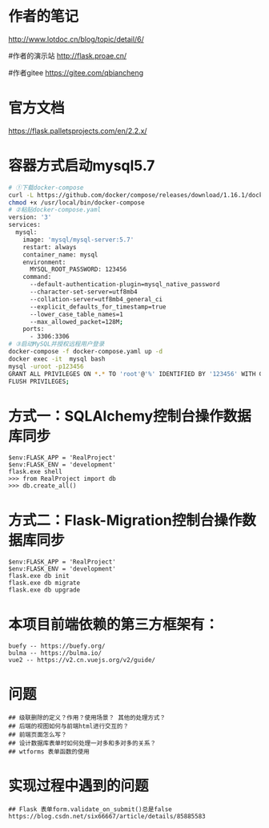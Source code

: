 # 作者的笔记
http://www.lotdoc.cn/blog/topic/detail/6/

#作者的演示站
http://flask.proae.cn/

#作者gitee
https://gitee.com/qbiancheng

# 官方文档
https://flask.palletsprojects.com/en/2.2.x/

# 容器方式启动mysql5.7
```bash
# ①下载docker-compose
curl -L https://github.com/docker/compose/releases/download/1.16.1/docker-compose-`uname -s`-`uname -m` -o /usr/local/bin/docker-compose
chmod +x /usr/local/bin/docker-compose
# ②粘贴docker-compose.yaml
version: '3'
services:
  mysql:
    image: 'mysql/mysql-server:5.7'
    restart: always
    container_name: mysql
    environment:
      MYSQL_ROOT_PASSWORD: 123456
    command:
      --default-authentication-plugin=mysql_native_password
      --character-set-server=utf8mb4
      --collation-server=utf8mb4_general_ci
      --explicit_defaults_for_timestamp=true
      --lower_case_table_names=1
      --max_allowed_packet=128M;
    ports:
      - 3306:3306
# ③启动MySQL并授权远程用户登录
docker-compose -f docker-compose.yaml up -d
docker exec -it  mysql bash
mysql -uroot -p123456
GRANT ALL PRIVILEGES ON *.* TO 'root'@'%' IDENTIFIED BY '123456' WITH GRANT OPTION;
FLUSH PRIVILEGES;
```


# 方式一：SQLAlchemy控制台操作数据库同步
```text
$env:FLASK_APP = 'RealProject'
$env:FLASK_ENV = 'development'
flask.exe shell
>>> from RealProject import db
>>> db.create_all()
```

# 方式二：Flask-Migration控制台操作数据库同步
```text
$env:FLASK_APP = 'RealProject'
$env:FLASK_ENV = 'development'
flask.exe db init
flask.exe db migrate
flask.exe db upgrade
```

# 本项目前端依赖的第三方框架有：
```text
buefy -- https://buefy.org/
bulma -- https://bulma.io/
vue2 -- https://v2.cn.vuejs.org/v2/guide/
```


# 问题
```text
## 级联删除的定义？作用？使用场景？ 其他的处理方式？
## 后端的视图如何与前端html进行交互的？
## 前端页面怎么写？
## 设计数据库表单时如何处理一对多和多对多的关系？
## wtforms 表单函数的使用
```


# 实现过程中遇到的问题
```text
## Flask 表单form.validate_on_submit()总是false
https://blog.csdn.net/six66667/article/details/85885583
```
